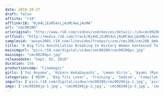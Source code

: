 ```yaml
---
date: 2018-10-27
draft: false
affsite: "r18"
afflinkr18: "NjA4LjEuMS4xLjAuMC4wLjAuMA"
url: "cmc00206"
urloriginal: "http://www.r18.com/videos/vod/movies/detail/-/id=cmc00206"
urlfinal: "http://media.r18.com/track/NjA4LjEuMS4xLjAuMC4wLjAuMA/videos/vod/movies/detail/-/id=cmc00206"
samplevid: "awspv3001.r18.com/litevideo/freepv/c/cmc/cmc206/cmc206_dmb_w.mp4"
title: "A Big Tits Annihilation Breaking In History Women Sentenced To Filthy Titty Punishment"
mainimgurl: "pics.r18.com/digital/video/cmc00206/cmc00206ps.jpg"
mainimgs: "cmc00206ps.jpg"
releasedate: "Sept. 02, 2018"
duration: 158
productioncomp: "Cinemagic"
girls: ['Yui Aoyama', 'Hikaru Wakabayashi', 'Lemon Kirin', 'Ayami (Ryo Akani, Mahiru)', 'Mio Yukino', 'Mikage Sakata', 'Yukari Orihara', 'Yurika Shirakawa', 'Suzuka', 'Akina Yoshino']
categories: ['BDSM', 'Big Tits Lover', 'Training', 'Sadism', 'Compilation']
imgurls: ['pics.r18.com/digital/video/cmc00206/cmc00206jp-1.jpg', 'pics.r18.com/digital/video/cmc00206/cmc00206jp-2.jpg', 'pics.r18.com/digital/video/cmc00206/cmc00206jp-3.jpg', 'pics.r18.com/digital/video/cmc00206/cmc00206jp-4.jpg', 'pics.r18.com/digital/video/cmc00206/cmc00206jp-5.jpg', 'pics.r18.com/digital/video/cmc00206/cmc00206jp-6.jpg', 'pics.r18.com/digital/video/cmc00206/cmc00206jp-7.jpg', 'pics.r18.com/digital/video/cmc00206/cmc00206jp-8.jpg', 'pics.r18.com/digital/video/cmc00206/cmc00206jp-9.jpg', 'pics.r18.com/digital/video/cmc00206/cmc00206jp-10.jpg', 'pics.r18.com/digital/video/cmc00206/cmc00206jp-11.jpg', 'pics.r18.com/digital/video/cmc00206/cmc00206jp-12.jpg', 'pics.r18.com/digital/video/cmc00206/cmc00206jp-13.jpg', 'pics.r18.com/digital/video/cmc00206/cmc00206jp-14.jpg', 'pics.r18.com/digital/video/cmc00206/cmc00206jp-15.jpg', 'pics.r18.com/digital/video/cmc00206/cmc00206jp-16.jpg', 'pics.r18.com/digital/video/cmc00206/cmc00206jp-17.jpg', 'pics.r18.com/digital/video/cmc00206/cmc00206jp-18.jpg', 'pics.r18.com/digital/video/cmc00206/cmc00206jp-19.jpg', 'pics.r18.com/digital/video/cmc00206/cmc00206jp-20.jpg']
imgs: ['cmc00206jp-1.jpg', 'cmc00206jp-2.jpg', 'cmc00206jp-3.jpg', 'cmc00206jp-4.jpg', 'cmc00206jp-5.jpg', 'cmc00206jp-6.jpg', 'cmc00206jp-7.jpg', 'cmc00206jp-8.jpg', 'cmc00206jp-9.jpg', 'cmc00206jp-10.jpg', 'cmc00206jp-11.jpg', 'cmc00206jp-12.jpg', 'cmc00206jp-13.jpg', 'cmc00206jp-14.jpg', 'cmc00206jp-15.jpg', 'cmc00206jp-16.jpg', 'cmc00206jp-17.jpg', 'cmc00206jp-18.jpg', 'cmc00206jp-19.jpg', 'cmc00206jp-20.jpg']
---
```

